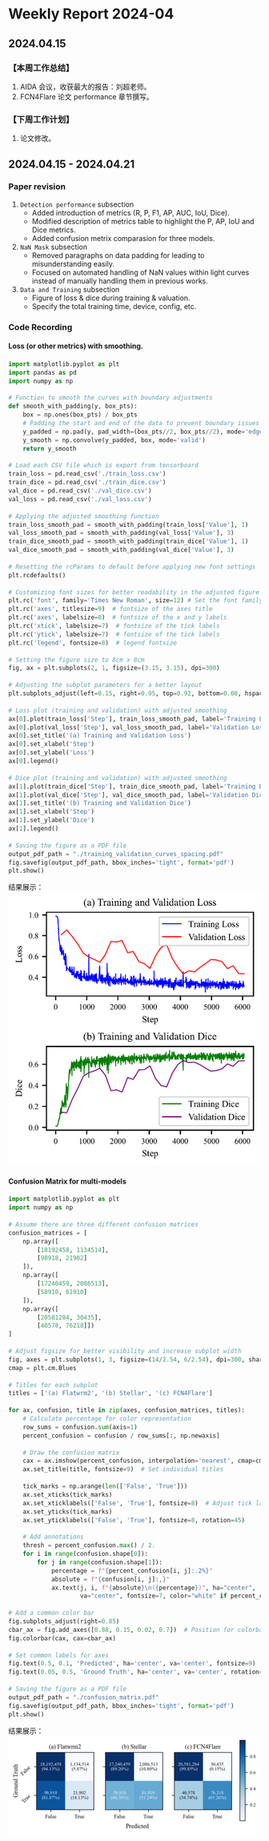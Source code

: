 # Weekly Report 2024-04

## 2024.04.15

### 【本周工作总结】

1. AIDA 会议，收获最大的报告：刘超老师。
2. FCN4Flare 论文 performance 章节撰写。

### 【下周工作计划】

1. 论文修改。

## 2024.04.15 - 2024.04.21

### Paper revision

1. `Detection performance` subsection
    - Added introduction of metrics (R, P, F1, AP, AUC, IoU, Dice).
    - Modified description of metrics table to highlight the P, AP, IoU and Dice metrics.
    - Added confusion metrix comparasion for three models.
2. `NaN Mask` subsection
    - Removed paragraphs on data padding for leading to misunderstanding easily.
    - Focused on automated handling of NaN values within light curves instead of manually handling them in previous works.
3. `Data and Training` subsection
    - Figure of loss & dice during training & valuation.
    - Specify the total training time, device, config, etc.

### Code Recording

#### Loss (or other metrics) with smoothing.

```python
import matplotlib.pyplot as plt
import pandas as pd
import numpy as np

# Function to smooth the curves with boundary adjustments
def smooth_with_padding(y, box_pts):
    box = np.ones(box_pts) / box_pts
    # Padding the start and end of the data to prevent boundary issues
    y_padded = np.pad(y, pad_width=(box_pts//2, box_pts//2), mode='edge')
    y_smooth = np.convolve(y_padded, box, mode='valid')
    return y_smooth

# Load each CSV file which is export from tensorboard
train_loss = pd.read_csv('./train_loss.csv')
train_dice = pd.read_csv('./train_dice.csv')
val_dice = pd.read_csv('./val_dice.csv')
val_loss = pd.read_csv('./val_loss.csv')

# Applying the adjusted smoothing function
train_loss_smooth_pad = smooth_with_padding(train_loss['Value'], 1)
val_loss_smooth_pad = smooth_with_padding(val_loss['Value'], 3)
train_dice_smooth_pad = smooth_with_padding(train_dice['Value'], 1)
val_dice_smooth_pad = smooth_with_padding(val_dice['Value'], 3)

# Resetting the rcParams to default before applying new font settings
plt.rcdefaults()

# Customizing font sizes for better readability in the adjusted figure size
plt.rc('font', family='Times New Roman', size=12) # Set the font family and size
plt.rc('axes', titlesize=9)  # fontsize of the axes title
plt.rc('axes', labelsize=8)  # fontsize of the x and y labels
plt.rc('xtick', labelsize=7)  # fontsize of the tick labels
plt.rc('ytick', labelsize=7)  # fontsize of the tick labels
plt.rc('legend', fontsize=8)  # legend fontsize

# Setting the figure size to 8cm x 8cm
fig, ax = plt.subplots(2, 1, figsize=(3.15, 3.15), dpi=300)

# Adjusting the subplot parameters for a better layout
plt.subplots_adjust(left=0.15, right=0.95, top=0.92, bottom=0.08, hspace=0.6)

# Loss plot (training and validation) with adjusted smoothing
ax[0].plot(train_loss['Step'], train_loss_smooth_pad, label='Training Loss', color='blue', lw=0.8)
ax[0].plot(val_loss['Step'], val_loss_smooth_pad, label='Validation Loss', color='red', lw=0.8)
ax[0].set_title('(a) Training and Validation Loss')
ax[0].set_xlabel('Step')
ax[0].set_ylabel('Loss')
ax[0].legend()

# Dice plot (training and validation) with adjusted smoothing
ax[1].plot(train_dice['Step'], train_dice_smooth_pad, label='Training Dice', color='green', lw=0.8)
ax[1].plot(val_dice['Step'], val_dice_smooth_pad, label='Validation Dice', color='purple', lw=0.8)
ax[1].set_title('(b) Training and Validation Dice')
ax[1].set_xlabel('Step')
ax[1].set_ylabel('Dice')
ax[1].legend()

# Saving the figure as a PDF file
output_pdf_path = "./training_validation_curves_spacing.pdf"
fig.savefig(output_pdf_path, bbox_inches='tight', format='pdf')
plt.show()
```

结果展示：
![train loss & dice](./images/24-04/fcn4flare_train_loss.png)

#### Confusion Matrix for multi-models

```python
import matplotlib.pyplot as plt
import numpy as np

# Assume there are three different confusion matrices
confusion_matrices = [
    np.array([
        [18192458, 1134514],
        [98918, 21902]
    ]),
    np.array([
        [17240459, 2086513],
        [58910, 61910]
    ]),
    np.array([
        [20581284, 30435],
        [40578, 76218]])
]

# Adjust figsize for better visibility and increase subplot width
fig, axes = plt.subplots(1, 3, figsize=(14/2.54, 6/2.54), dpi=300, sharey=True)  # 1 row, 3 columns
cmap = plt.cm.Blues

# Titles for each subplot
titles = ['(a) Flatwrm2', '(b) Stellar', '(c) FCN4Flare']

for ax, confusion, title in zip(axes, confusion_matrices, titles):
    # Calculate percentage for color representation
    row_sums = confusion.sum(axis=1)
    percent_confusion = confusion / row_sums[:, np.newaxis]

    # Draw the confusion matrix
    cax = ax.imshow(percent_confusion, interpolation='nearest', cmap=cmap)
    ax.set_title(title, fontsize=9)  # Set individual titles

    tick_marks = np.arange(len(['False', 'True']))
    ax.set_xticks(tick_marks)
    ax.set_xticklabels(['False', 'True'], fontsize=8)  # Adjust tick label size
    ax.set_yticks(tick_marks)
    ax.set_yticklabels(['False', 'True'], fontsize=8, rotation=45)

    # Add annotations
    thresh = percent_confusion.max() / 2.
    for i in range(confusion.shape[0]):
        for j in range(confusion.shape[1]):
            percentage = f"{percent_confusion[i, j]:.2%}"
            absolute = f"{confusion[i, j]:,}"
            ax.text(j, i, f"{absolute}\n({percentage})", ha="center", 
                    va="center", fontsize=7, color="white" if percent_confusion[i, j] > thresh else "black")

# Add a common color bar
fig.subplots_adjust(right=0.85)
cbar_ax = fig.add_axes([0.88, 0.15, 0.02, 0.7])  # Position for colorbar
fig.colorbar(cax, cax=cbar_ax)

# Set common labels for axes
fig.text(0.5, 0.1, 'Predicted', ha='center', va='center', fontsize=9)
fig.text(0.05, 0.5, 'Ground Truth', ha='center', va='center', rotation='vertical', fontsize=9)

# Saving the figure as a PDF file
output_pdf_path = "./confusion_matrix.pdf"
fig.savefig(output_pdf_path, bbox_inches='tight', format='pdf')
plt.show()
```

结果展示：
![confusion matrix](./images/24-04/fcn4flare_confusion_matrix.png)